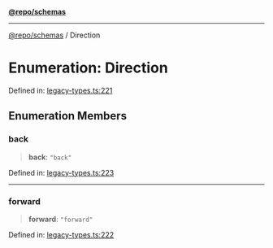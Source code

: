 [**@repo/schemas**](../README.md)

***

[@repo/schemas](../README.md) / Direction

# Enumeration: Direction

Defined in: [legacy-types.ts:221](https://github.com/alexqguo/drinking-board-game-v3/blob/afd6bac85649b603b1a3817542e5f085a462e4f0/packages/schemas/src/legacy-types.ts#L221)

## Enumeration Members

### back

> **back**: `"back"`

Defined in: [legacy-types.ts:223](https://github.com/alexqguo/drinking-board-game-v3/blob/afd6bac85649b603b1a3817542e5f085a462e4f0/packages/schemas/src/legacy-types.ts#L223)

***

### forward

> **forward**: `"forward"`

Defined in: [legacy-types.ts:222](https://github.com/alexqguo/drinking-board-game-v3/blob/afd6bac85649b603b1a3817542e5f085a462e4f0/packages/schemas/src/legacy-types.ts#L222)

